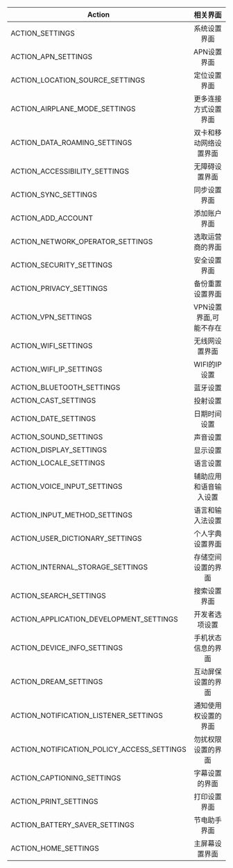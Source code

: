 Action | 相关界面
--- | :---:
ACTION_SETTINGS | 系统设置界面
ACTION_APN_SETTINGS | APN设置界面
ACTION_LOCATION_SOURCE_SETTINGS | 定位设置界面
ACTION_AIRPLANE_MODE_SETTINGS | 更多连接方式设置界面
ACTION_DATA_ROAMING_SETTINGS | 双卡和移动网络设置界面
ACTION_ACCESSIBILITY_SETTINGS | 无障碍设置界面
ACTION_SYNC_SETTINGS | 同步设置界面
ACTION_ADD_ACCOUNT | 添加账户界面
ACTION_NETWORK_OPERATOR_SETTINGS | 选取运营商的界面
ACTION_SECURITY_SETTINGS | 安全设置界面
ACTION_PRIVACY_SETTINGS | 备份重置设置界面
ACTION_VPN_SETTINGS | VPN设置界面,可能不存在
ACTION_WIFI_SETTINGS | 无线网设置界面
ACTION_WIFI_IP_SETTINGS | WIFI的IP设置
ACTION_BLUETOOTH_SETTINGS | 蓝牙设置
ACTION_CAST_SETTINGS | 投射设置
ACTION_DATE_SETTINGS | 日期时间设置
ACTION_SOUND_SETTINGS | 声音设置
ACTION_DISPLAY_SETTINGS | 显示设置
ACTION_LOCALE_SETTINGS | 语言设置
ACTION_VOICE_INPUT_SETTINGS | 辅助应用和语音输入设置
ACTION_INPUT_METHOD_SETTINGS | 语言和输入法设置
ACTION_USER_DICTIONARY_SETTINGS | 个人字典设置界面
ACTION_INTERNAL_STORAGE_SETTINGS | 存储空间设置的界面
ACTION_SEARCH_SETTINGS | 搜索设置界面
ACTION_APPLICATION_DEVELOPMENT_SETTINGS | 开发者选项设置
ACTION_DEVICE_INFO_SETTINGS | 手机状态信息的界面
ACTION_DREAM_SETTINGS | 互动屏保设置的界面
ACTION_NOTIFICATION_LISTENER_SETTINGS | 通知使用权设置的界面
ACTION_NOTIFICATION_POLICY_ACCESS_SETTINGS | 勿扰权限设置的界面
ACTION_CAPTIONING_SETTINGS | 字幕设置的界面
ACTION_PRINT_SETTINGS | 打印设置界面
ACTION_BATTERY_SAVER_SETTINGS | 节电助手界面
ACTION_HOME_SETTINGS | 主屏幕设置界面